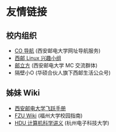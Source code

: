 # 友情链接

## 校内组织

- [CO 导航](https://cooo.site) (西安邮电大学网址导航服务)
- [西邮 Linux 兴趣小组](https://xiyoulinux.com/)
- [邮立方](https://cop.cooo.site/) (西安邮电大学 MC 交流群体)
- <Tip text="微信公众号" copy>隔壁小O</Tip> (华硕合伙人旗下西邮生活公众号)

## 姊妹 Wiki

- [西安邮电大学飞跃手册](https://xuptflying.github.io/xupt-flying.github.io/#/)
- [FZU Wiki](https://fzuwiki.west2.online/) (福州大学校园指南)
- [HDU 计算机科学讲义](https://hdu-cs.wiki/) (杭州电子科技大学)
